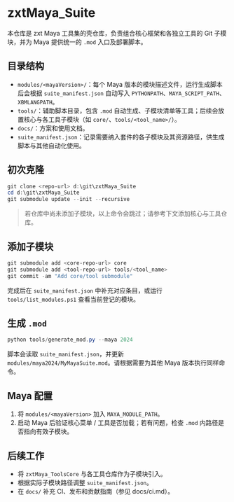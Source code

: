 # zxtMaya_Suite

本仓库是 zxt Maya 工具集的壳仓库，负责组合核心框架和各独立工具的 Git 子模块，并为 Maya 提供统一的 `.mod` 入口及部署脚本。

## 目录结构
- `modules/<mayaVersion>/`：每个 Maya 版本的模块描述文件，运行生成脚本后会根据 `suite_manifest.json` 自动写入 `PYTHONPATH`、`MAYA_SCRIPT_PATH`、`XBMLANGPATH`。
- `tools/`：辅助脚本目录，包含 `.mod` 自动生成、子模块清单等工具；后续会放置核心与各工具子模块（如 `core/`、`tools/<tool_name>/`）。
- `docs/`：方案和使用文档。
- `suite_manifest.json`：记录需要纳入套件的各子模块及其资源路径，供生成脚本与其他自动化使用。

## 初次克隆
```powershell
git clone <repo-url> d:\git\zxtMaya_Suite
cd d:\git\zxtMaya_Suite
git submodule update --init --recursive
```
> 若仓库中尚未添加子模块，以上命令会跳过；请参考下文添加核心与工具仓库。

## 添加子模块
```powershell
git submodule add <core-repo-url> core
git submodule add <tool-repo-url> tools/<tool_name>
git commit -am "Add core/tool submodule"
```
完成后在 `suite_manifest.json` 中补充对应条目，或运行 `tools/list_modules.ps1` 查看当前登记的模块。

## 生成 `.mod`
```powershell
python tools/generate_mod.py --maya 2024
```
脚本会读取 `suite_manifest.json`，并更新 `modules/maya2024/MyMayaSuite.mod`。请根据需要为其他 Maya 版本执行同样命令。

## Maya 配置
1. 将 `modules/<mayaVersion>` 加入 `MAYA_MODULE_PATH`。
2. 启动 Maya 后验证核心菜单 / 工具是否加载；若有问题，检查 `.mod` 内路径是否指向有效子模块。

## 后续工作
- 将 `zxtMaya_ToolsCore` 与各工具仓库作为子模块引入。
- 根据实际子模块路径调整 `suite_manifest.json`。
- 在 `docs/` 补充 CI、发布和贡献指南（参见 docs/ci.md）。
